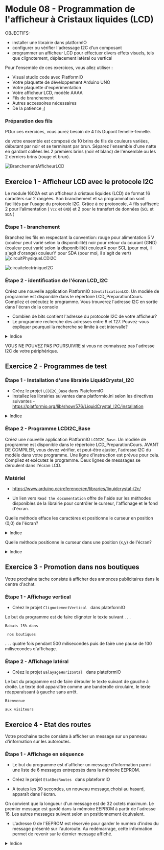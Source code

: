 # Module 08 - Programmation de l'afficheur à Cristaux liquides (LCD)

OBJECTIFS:
- installer une librairie dans platformIO
- configurer ou vérifier l'adressage I2C d'un composant
- programmer un afficheur LCD pour effectuer divers effets visuels, tels que clignotement, déplacement latéral ou vertical

Pour l'ensemble de ces exercices, vous allez utiliser :

- Visual studio code avec PlatformIO
- Votre plaquette de développement Arduino UNO
- Votre plaquette d'expérimentation
- Votre afficheur LCD, modèle AAAA
- Fils de branchement
- Autres accessoires nécessaires
- De la patience ;)

### Préparation des fils

POur ces exercices, vous aurez besoin de 4 fils Dupont femelle-femelle.

de votre ensemble est composé de 10 brins de fils de couleurs variées, débutant par noir et se terminant par brun. Séparez l'ensemble d'une natte en gardant collées les 2 premiers brins (noir et blanc) de l'ensemble ou les 2 derniers brins (rouge et brun).


![BranchementAfficheurLCD](img/branchementLCDI2C.png)

## Exercice 1 -  Afficheur LCD avec le protocole I2C

Le module 1602A est un afficheur à cristaux liquides (LCD) de format 16 caractèrs sur 2 rangées.
Son branchement et sa programmation sont facilités par l'usage du protocole I2C. Grâce à ce protoocole, 4 fils suffisent: 2 pour l'alimentation ( ```Vcc``` et  ```GND```) et 2 pour le transfert de données (```SCL``` et ```SDA``` )

### Étape 1 - branchement
Branchez les fils en respectant la convention:
rouge pour alimentation 5 V (couleur peut varié selon la disponibilité)
noir pour retour du courant (GND) (couleur peut varié selon la disponibilité)
couleurX pour SCL (pour moi, il s'agit d'orange)
couleurY pour SDA (pour moi, il s'agit de vert)
![circuitPhysiqueLCDI2C](img/circuitPhysiqueLCDI2C.png)

![circuitelectriniqueI2C](img/SchemaLCDI2C.png)

### Étape 2 - identification de l'écran LCD_I2C

Créez une nouvelle application PlatformIO ```IdentificationLCD```. Un modèle de programme est disponible dans le répertoire LCD_PreparationCours.
Compilez  et exécutez le programme.
Vous trouverez l'adresse I2C en sortie dans l'écran de la console
- Combien de bits contient l'adresse du protocole I2C de votre afficheur?
- Le programme recherche des adresses entre 8 et 127. Pouvez-vous expliquer pourquoi la recherche se limite à cet intervalle?
<details>
    <summary>Indice</summary>

Le protocole I2C a une plage d'adresse sur 7 bits. La limite supérieure est donc 127. les 3 premières bits sont réservées pour des commandes spécifiques du protocole. Elles ne peuvent donc pas servir pour identifier un périphérique.

</details>

 VOUS NE POUVEZ PAS POURSUIVRE si vous ne connaissez pas l'adresse I2C de votre périphérique.

## Exercice 2 -  Programmes de test

### Étape 1 - Installation d'une librairie LiquidCrystal_I2C
- Créez le  projet  ```LCDI2C_Base``` dans PlateformIO
- Installez les librairies suivantes dans platformio.ini selon les directives suivantes
-https://platformio.org/lib/show/576/LiquidCrystal_I2C/installation

<details>
    <summary>Indice</summary>

L'onglet Installation donne la liste des dépendances à ajouter dans le fichier de configuration platformIO.ini de l'application ino
L'onglet Headers donne l'entête #include de la librairie (ou plusieurs si c'est le cas) à ajouter dans le programme man.cpp

</details>

### Étape 2 - Programme LCDI2C_Base

Créez une nouvelle application PlatformIO ```LCDI2C_Base```. Un modèle de programme est disponible dans le répertoire LCD_PreparationCours.
AVANT DE COMPILER, vous devez vérifier, et peut-être ajuster, l'adresse I2C du modèle dans votre programme. Une ligne d'instruction est prévue pour cela.
Compilez  et exécutez le programme.
 Deux lignes de  messsages se déroulent dans l'écran LCD.

### Matériel
- https://www.arduino.cc/reference/en/libraries/liquidcrystal-i2c/

- Un lien vers ```Read the documentation``` offre de  l'aide sur les méthodes disponibles de la librairie pour contrôler le curseur, l'affichage et le fond d'écran.

Quelle méthode efface les caractères et positionne le curseur en position (0,0) de l'écran?

<details>
    <summary>Indice</summary>

 objet.clear() 

</details>

Quelle méthode positionne le curseur dans une position (x,y) de l'écran?

<details>
    <summary>Indice</summary>

 objet.setCursor(colonne, rangee) 

</details>

## Exercice 3 - Promotion dans nos boutiques

Votre prochaine tache consiste à afficher des annonces publicitaires dans le centre d'achat.

### Étape 1 - Affichage vertical
- Créez le  projet  ```ClignotementVertical ``` dans plateformIO

Le but du programme est de faire clignoter le texte suivant . . .

 ```Rabais 15% dans```

 ```  nos boutiques ```

. . . quatre fois pendant 500 milisecondes puis de faire une pause de 100 milisecondes d'affichage.

### Étape 2 - Affichage latéral
- Créez le  projet ```BalayageHorizontal ``` dans plateformIO

Le but du programme est de faire dérouler le texte suivant de gauche à droite. Le texte doit apparaître comme une banderolle circulaire, le texte réapparaissant à gauche sans arrêt.


 ```Bienvenue    ``` 

 ```aux visiteurs``` 

## Exercice 4 -  Etat des routes

Votre prochaine tache consiste à afficher un message sur un panneau d'information sur les autoroutes.

### Étape 1 - Affichage en séquence
- Le but du programme est d'afficher un message d'information parmi une liste de 6 messages entreposés dans la mémoire EEPROM.

- Créez le  projet  ```EtatDesRoutes ``` dans plateformIO

- A toutes les 30 secondes, un nouveau message,choisi au hasard, apparaît dans l'écran.

On convient que la longueur d'un message est de 32 octets maximum. Le premier message est gardé dans la mémoire EEPROM à partir de l'adresse 16. Les autres messages suivent selon un positionnement équivalent.
- L'adresse 0 de l'EEPROM est réservée pour garder le numéro d'index du message présenté sur l'autoroute. Au redémarrage, cette information permet de revenir sur le dernier message affiché.

<details>
    <summary>Indice</summary>

Consultez le site d'Arduino pour tirer un nombre au hasard

</details>
